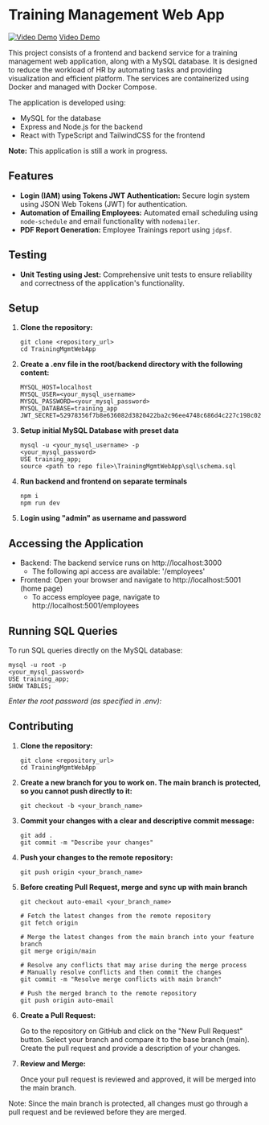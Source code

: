 # Training Management Web App

[![Video Demo](https://github.com/user-attachments/assets/c3d8bc4c-f6b5-4d84-b164-fce54fec9694)](https://youtu.be/4RTHZGaZaH8)
[Video Demo](https://youtu.be/4RTHZGaZaH8)

This project consists of a frontend and backend service for a training management web application, along with a MySQL database. It is designed to reduce the workload of HR by automating tasks and providing visualization and efficient platform. The services are containerized using Docker and managed with Docker Compose.

The application is developed using:
- MySQL for the database
- Express and Node.js for the backend
- React with TypeScript and TailwindCSS for the frontend

**Note:** This application is still a work in progress.

## Features

- **Login (IAM) using Tokens JWT Authentication:** Secure login system using JSON Web Tokens (JWT) for authentication.
- **Automation of Emailing Employees:** Automated email scheduling using `node-schedule` and email functionality with `nodemailer`.
- **PDF Report Generation:** Employee Trainings report using `jdpsf`.

## Testing

- **Unit Testing using Jest:** Comprehensive unit tests to ensure reliability and correctness of the application's functionality.

## Setup

1. **Clone the repository:**
   ```
   git clone <repository_url>
   cd TrainingMgmtWebApp
   ```
2. **Create a .env file in the root/backend directory with the following content:**
   ```
   MYSQL_HOST=localhost
   MYSQL_USER=<your_mysql_username>
   MYSQL_PASSWORD=<your_mysql_password>
   MYSQL_DATABASE=training_app
   JWT_SECRET=52978356f7b8e636082d3820422ba2c96ee4748c686d4c227c198c02349a8e6e
   ```
3. **Setup initial MySQL Database with preset data**
   ```
   mysql -u <your_mysql_username> -p
   <your_mysql_password>
   USE training_app;
   source <path to repo file>\TrainingMgmtWebApp\sql\schema.sql
   ```
4. **Run backend and frontend on separate terminals**
   ```
   npm i
   npm run dev
   ```
5. **Login using "admin" as username and password**

## Accessing the Application

- Backend: The backend service runs on http://localhost:3000
  - The following api access are available: '/employees'
- Frontend: Open your browser and navigate to http://localhost:5001 (home page)
  - To access employee page, navigate to http://localhost:5001/employees

## Running SQL Queries

To run SQL queries directly on the MySQL database:
   ```
   mysql -u root -p
   <your_mysql_password>
   USE training_app;
   SHOW TABLES;
   ```
   _Enter the root password (as specified in .env):_

## Contributing

1. **Clone the repository:**

   ```
   git clone <repository_url>
   cd TrainingMgmtWebApp
   ```

2. **Create a new branch for you to work on. The main branch is protected, so you cannot push directly to it:**
   ```
   git checkout -b <your_branch_name>
   ```
3. **Commit your changes with a clear and descriptive commit message:**

   ```
   git add .
   git commit -m "Describe your changes"
   ```

4. **Push your changes to the remote repository:**
   ```
   git push origin <your_branch_name>
   ```
5. **Before creating Pull Request, merge and sync up with main branch**
   ```
   git checkout auto-email <your_branch_name>

   # Fetch the latest changes from the remote repository
   git fetch origin

   # Merge the latest changes from the main branch into your feature branch
   git merge origin/main

   # Resolve any conflicts that may arise during the merge process
   # Manually resolve conflicts and then commit the changes
   git commit -m "Resolve merge conflicts with main branch"

   # Push the merged branch to the remote repository
   git push origin auto-email
   ```
7. **Create a Pull Request:**

   Go to the repository on GitHub and click on the "New Pull Request" button. Select your branch and compare it to the base branch (main). Create the pull request and provide a description of your changes.

8. **Review and Merge:**

   Once your pull request is reviewed and approved, it will be merged into the main branch.

Note: Since the main branch is protected, all changes must go through a pull request and be reviewed before they are merged.
